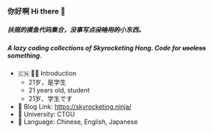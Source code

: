 ### 你好啊 Hi there 👋
##### 扶摇的摸鱼代码集合，没事写点~~没啥用的~~小东西。
##### A lazy coding collections of Skyrocketing Hong. Code for ~~useless~~ something.
- 🇨🇳 👨‍💻 Introduction
  - 21岁，是学生
  - 21 years old, student
  - 21岁、学生です
- 🔗 Blog Link: https://skyrocketing.ninja/
- 🏫 University: CTGU
- 💬 Language: Chinese, English, Japanese

<!--
**skyrocketingHong/skyrocketingHong** is a ✨ _special_ ✨ repository because its `README.md` (this file) appears on your GitHub profile.
- 🔭 I’m currently working on ...
- 🌱 I’m currently learning ...
- 👯 I’m looking to collaborate on ...
- 🤔 I’m looking for help with ...
- 💬 Ask me about ...
- 📫 How to reach me: ...
- 😄 Pronouns: ...
- ⚡ Fun fact: ...
-->
